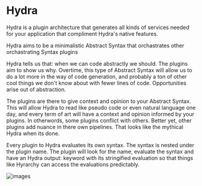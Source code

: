 # Hydra 
Hydra is a plugin architecture that generates all kinds of services needed for your application that compliment Hydra's native features.

Hydra aims to be a minimalistic Abstract Syntax that orchastrates other orchastrating Syntax plugins

Hydra tells us that: when we can code abstractly we should. The plugins aim to show us why. Overtime, this type of Abstract Syntax will allow us to do a lot more in the way of code generation, and probably a ton of other cool things we don't know about with fewer lines of code. Opportunities arise out of abstraction.

The plugins are there to give context and opinion to your Abstract Syntax. This will allow Hydra to read like pseudo code or even natural language one day, and every term of art will have a context and opinion informed by your plugins. In otherwords, some plugins conflict with others. Better yet, other plugins add nuance in there own pipelines. That looks like the mythical Hydra when its done.

Every plugin to Hydra evaluates its own syntax. The syntax is nested under the plugin name. The plugin will look for the name, evaluate the syntax and have an Hydra output: keyword with its stringified evaluation so that things like Hyrarchy can access the evaluations predictably.

![images](https://user-images.githubusercontent.com/107733608/175181009-7d7129b8-465b-46c9-853a-3f3d5d644cd0.jpg)
